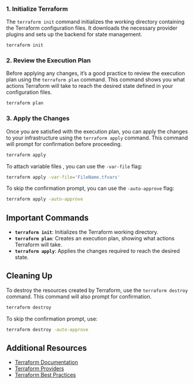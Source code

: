 
### 1. Initialize Terraform

The `terraform init` command initializes the working directory containing the Terraform configuration files. It downloads the necessary provider plugins and sets up the backend for state management.

```bash
terraform init
```

### 2. Review the Execution Plan

Before applying any changes, it’s a good practice to review the execution plan using the `terraform plan` command. This command shows you what actions Terraform will take to reach the desired state defined in your configuration files.

```bash
terraform plan
```

### 3. Apply the Changes

Once you are satisfied with the execution plan, you can apply the changes to your infrastructure using the `terraform apply` command. This command will prompt for confirmation before proceeding.

```bash
terraform apply
```

To attach variable files , you can use the `-var-file` flag:

```bash
terraform apply -var-file='FileName.tfvars'
```

To skip the confirmation prompt, you can use the `-auto-approve` flag:

```bash
terraform apply -auto-approve
```

## Important Commands

- **`terraform init`**: Initializes the Terraform working directory.
- **`terraform plan`**: Creates an execution plan, showing what actions Terraform will take.
- **`terraform apply`**: Applies the changes required to reach the desired state.

## Cleaning Up

To destroy the resources created by Terraform, use the `terraform destroy` command. This command will also prompt for confirmation.

```bash
terraform destroy
```

To skip the confirmation prompt, use:

```bash
terraform destroy -auto-approve
```

## Additional Resources

- [Terraform Documentation](https://www.terraform.io/docs/index.html)
- [Terraform Providers](https://registry.terraform.io/browse/providers)
- [Terraform Best Practices](https://www.terraform.io/docs/cloud/guides/best-practices.html)
